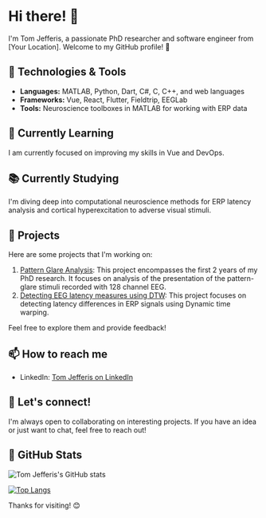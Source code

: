 # Hi there! 👋

I'm Tom Jefferis, a passionate PhD researcher and software engineer from [Your Location]. Welcome to my GitHub profile! 🚀

## 🔧 Technologies & Tools

- **Languages:** MATLAB, Python, Dart, C#, C, C++, and web languages
- **Frameworks:** Vue, React, Flutter, Fieldtrip, EEGLab
- **Tools:** Neuroscience toolboxes in MATLAB for working with ERP data

## 🌱 Currently Learning

I am currently focused on improving my skills in Vue and DevOps.

## 📚 Currently Studying

I'm diving deep into computational neuroscience methods for ERP latency analysis and cortical hyperexcitation to adverse visual stimuli.

## 🚀 Projects

Here are some projects that I'm working on:

1. [Pattern Glare Analysis](https://github.com/tomjefferis/FieldTrip-Pattern-Glare): This project encompasses the first 2 years of my PhD research. It focuses on analysis of the presentation of the pattern-glare stimuli recorded with 128 channel EEG.
2. [Detecting EEG latency measures using DTW](https://github.com/tomjefferis/dynamic-time-warping-eeg): This project focuses on detecting latency differences in ERP signals using Dynamic time warping.

Feel free to explore them and provide feedback!

## 📫 How to reach me

- LinkedIn: [Tom Jefferis on LinkedIn](https://uk.linkedin.com/in/tomjefferis)

## 💬 Let's connect!

I'm always open to collaborating on interesting projects. If you have an idea or just want to chat, feel free to reach out!

## 🎯 GitHub Stats

![Tom Jefferis's GitHub stats](https://github-readme-stats.vercel.app/api?username=your-username&show_icons=true&hide=contribs,prs)

[![Top Langs](https://github-readme-stats.vercel.app/api/top-langs/?username=your-username&layout=compact)](https://github.com/your-username/github-readme-stats)

<!-- Add any additional badges or sections you want -->

Thanks for visiting! 😊
